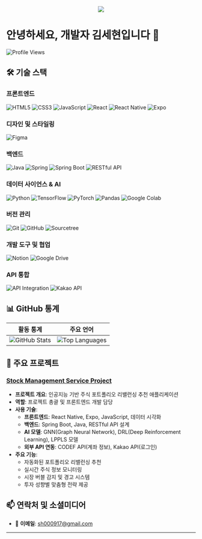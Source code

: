 <div align="center">
  <img src="https://capsule-render.vercel.app/api?type=waving&color=auto&height=200&section=header&text=SeHyun&fontSize=90" />
</div>

# 안녕하세요, 개발자 김세현입니다 👋
<div>
  <img src="https://komarev.com/ghpvc/?username=sehyun00&color=green" alt="Profile Views" />
</div>

## 🛠 기술 스택

### 프론트엔드
<p>
  <img alt="HTML5" src="https://img.shields.io/badge/HTML5-E34F26.svg?&style=for-the-badge&logo=HTML5&logoColor=white"/>
  <img alt="CSS3" src="https://img.shields.io/badge/CSS3-1572B6.svg?&style=for-the-badge&logo=CSS3&logoColor=white"/>
  <img alt="JavaScript" src="https://img.shields.io/badge/JavaScript-F7DF1E.svg?&style=for-the-badge&logo=JavaScript&logoColor=black"/>
  <img alt="React" src="https://img.shields.io/badge/React-61DAFB.svg?&style=for-the-badge&logo=React&logoColor=black"/>
  <img alt="React Native" src="https://img.shields.io/badge/React_Native-20232A?style=for-the-badge&logo=react&logoColor=61DAFB"/>
  <img alt="Expo" src="https://img.shields.io/badge/Expo-000020?style=for-the-badge&logo=expo&logoColor=white"/>
</p>

### 디자인 및 스타일링
<p>
  <img alt="Figma" src="https://img.shields.io/badge/Figma-F24E1E?style=for-the-badge&logo=figma&logoColor=white"/>
</p>

### 백엔드
<p>
  <img alt="Java" src="https://img.shields.io/badge/Java-ED8B00?style=for-the-badge&logo=java&logoColor=white"/>
  <img alt="Spring" src="https://img.shields.io/badge/Spring-6DB33F?style=for-the-badge&logo=spring&logoColor=white"/>
  <img alt="Spring Boot" src="https://img.shields.io/badge/Spring_Boot-6DB33F?style=for-the-badge&logo=spring-boot&logoColor=white"/>
  <img alt="RESTful API" src="https://img.shields.io/badge/RESTful_API-005571?style=for-the-badge"/>
</p>

### 데이터 사이언스 & AI
<p>
  <img alt="Python" src="https://img.shields.io/badge/Python-3776AB?style=for-the-badge&logo=python&logoColor=white"/>
  <img alt="TensorFlow" src="https://img.shields.io/badge/TensorFlow-FF6F00?style=for-the-badge&logo=tensorflow&logoColor=white"/>
  <img alt="PyTorch" src="https://img.shields.io/badge/PyTorch-EE4C2C?style=for-the-badge&logo=pytorch&logoColor=white"/>
  <img alt="Pandas" src="https://img.shields.io/badge/Pandas-150458?style=for-the-badge&logo=pandas&logoColor=white"/>
  <img alt="Google Colab" src="https://img.shields.io/badge/Colab-F9AB00?style=for-the-badge&logo=googlecolab&logoColor=white"/>
</p>

### 버전 관리
<p>
  <img alt="Git" src="https://img.shields.io/badge/git-%23F05033.svg?style=for-the-badge&logo=git&logoColor=white"/>
  <img alt="GitHub" src="https://img.shields.io/badge/github-%23121011.svg?style=for-the-badge&logo=github&logoColor=white"/>
  <img alt="Sourcetree" src="https://img.shields.io/badge/Sourcetree-0052CC?style=for-the-badge&logo=sourcetree&logoColor=white"/>
</p>

### 개발 도구 및 협업
<p>
  <img alt="Notion" src="https://img.shields.io/badge/Notion-000000?style=for-the-badge&logo=notion&logoColor=white"/>
  <img alt="Google Drive" src="https://img.shields.io/badge/Google%20Drive-4285F4?style=for-the-badge&logo=googledrive&logoColor=white"/>
</p>

### API 통합
<p>
  <img alt="API Integration" src="https://img.shields.io/badge/API_Integration-0467DF?style=for-the-badge"/>
  <img alt="Kakao API" src="https://img.shields.io/badge/Kakao_API-FFCD00?style=for-the-badge&logo=kakao&logoColor=black"/>
</p>

## 📊 GitHub 통계
<div align="center">

| 활동 통계 | 주요 언어 |
| --- | --- |
| <img src="https://github-readme-stats.vercel.app/api?username=sehyun00&show_icons=true&theme=radical" alt="GitHub Stats" /> | <img src="https://github-readme-stats.vercel.app/api/top-langs/?username=sehyun00&layout=compact&theme=radical&hide=jupyter%20notebook" alt="Top Languages" /> |

</div>

## 🚀 주요 프로젝트

### [Stock Management Service Project](https://github.com/sehyun00/SMS_Project)
- **프로젝트 개요**: 인공지능 기반 주식 포트폴리오 리밸런싱 추천 애플리케이션
- **역할**: 프로젝트 총괄 및 프론트엔드 개발 담당
- **사용 기술**:
  - **프론트엔드**: React Native, Expo, JavaScript, 데이터 시각화
  - **백엔드**: Spring Boot, Java, RESTful API 설계
  - **AI 모델**: GNN(Graph Neural Network), DRL(Deep Reinforcement Learning), LPPLS 모델
  - **외부 API 연동**: CODEF API(계좌 정보), Kakao API(로그인)
- **주요 기능**:
  - 자동화된 포트폴리오 리밸런싱 추천
  - 실시간 주식 정보 모니터링
  - 시장 버블 감지 및 경고 시스템
  - 투자 성향별 맞춤형 전략 제공

## 📫 연락처 및 소셜미디어

- 📧 **이메일**: sh000917@gmail.com

---
